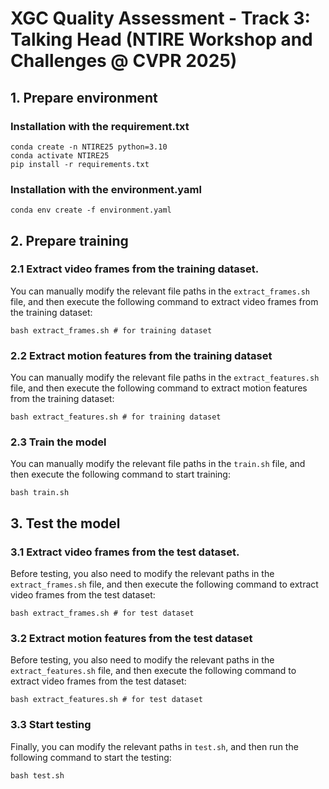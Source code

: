 # XGC Quality Assessment - Track 3: Talking Head (NTIRE Workshop and Challenges @ CVPR 2025)
## 1. Prepare environment
### Installation with the requirement.txt
```
conda create -n NTIRE25 python=3.10
conda activate NTIRE25
pip install -r requirements.txt
```

### Installation with the environment.yaml
```
conda env create -f environment.yaml
```

## 2. Prepare training
### 2.1 Extract video frames from the training dataset.
You can manually modify the relevant file paths in the `extract_frames.sh` file, and then execute the following command to extract video frames from the training dataset:
```
bash extract_frames.sh # for training dataset
```

### 2.2 Extract motion features from the training dataset
You can manually modify the relevant file paths in the `extract_features.sh` file, and then execute the following command to extract motion features from the training dataset:
```
bash extract_features.sh # for training dataset
```

### 2.3 Train the model
You can manually modify the relevant file paths in the `train.sh` file, and then execute the following command to start training:
```
bash train.sh
```

## 3. Test the model
### 3.1 Extract video frames from the test dataset.
Before testing, you also need to modify the relevant paths in the `extract_frames.sh` file, and then execute the following command to extract video frames from the test dataset:
```
bash extract_frames.sh # for test dataset
```

### 3.2 Extract motion features from the test dataset
Before testing, you also need to modify the relevant paths in the `extract_features.sh` file, and then execute the following command to extract video frames from the test dataset:
```
bash extract_features.sh # for test dataset
```

### 3.3 Start testing
Finally, you can modify the relevant paths in `test.sh`, and then run the following command to start the testing:
```
bash test.sh
```
